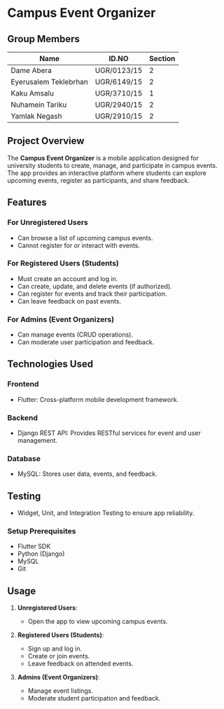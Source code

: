 # Campus Event Organizer

## Group Members

| Name                  | ID.NO       | Section |
| --------------------- | ----------- | ------- |
| Dame Abera            | UGR/0123/15 | 2       |
| Eyerusalem Teklebrhan | UGR/6149/15 | 2       |
| Kaku Amsalu           | UGR/3710/15 | 1       |
| Nuhamein Tariku       | UGR/2940/15 | 2       |
| Yamlak Negash         | UGR/2910/15 | 2       |

## **Project Overview**  
The **Campus Event Organizer** is a mobile application designed for university students to create, manage, and participate in campus events. 
The app provides an interactive platform where students can explore upcoming events, register as participants, and share feedback. 

## **Features**  

### **For Unregistered Users**  
- Can browse a list of upcoming campus events.  
- Cannot register for or interact with events.  

### **For Registered Users (Students)**  
- Must create an account and log in.  
- Can create, update, and delete events (if authorized).  
- Can register for events and track their participation.  
- Can leave feedback on past events.  

### **For Admins (Event Organizers)**  
- Can manage events (CRUD operations).  
- Can moderate user participation and feedback.  

## **Technologies Used**  

### **Frontend**  
- Flutter: Cross-platform mobile development framework.  

### **Backend**  
- Django REST API: Provides RESTful services for event and user management.  

### **Database**  
- MySQL: Stores user data, events, and feedback.  

## **Testing**  
- Widget, Unit, and Integration Testing to ensure app reliability.  

### **Setup Prerequisites**  
- Flutter SDK  
- Python (Django)  
- MySQL  
- Git  

## **Usage**  

1. **Unregistered Users**:  
   - Open the app to view upcoming campus events.  

2. **Registered Users (Students)**:  
   - Sign up and log in.  
   - Create or join events.  
   - Leave feedback on attended events.  

3. **Admins (Event Organizers)**:  
   - Manage event listings.  
   - Moderate student participation and feedback.  
